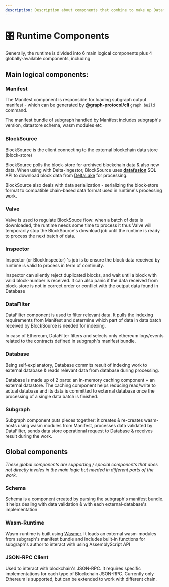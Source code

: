 ```yaml
---
description: Description about components that combine to make up Datafast-Runtime
---
```


# 🎛 Runtime Components

Generally, the runtime is divided into 6 main logical components plus 4 globally-available components, including

## Main logical components:

### Manifest

The Manifest component is responsible for loading subgraph output manifest - which can be generated by **@graph-protocol/cli** `graph build` command.&#x20;

The manifest bundle of subgraph handled by Manifest includes subgraph's version, datastore schema, wasm modules etc

### BlockSource

BlockSource is the client connecting to the external blockchain data store (block-store)

BlockSource polls the block-store for archived blockchain data & also new data. When using with Delta-Ingestor, BlockSource uses [**datafusion**](https://arrow.apache.org/datafusion/) SQL API to download block data from [DeltaLake](https://delta.io/) for processing.

BlockSource also deals with data serialization - serializing the block-store format to compatible chain-based data format used in runtime's processing work.

### Valve

Valve is used to regulate BlockSouce flow: when a batch of data is downloaded, the runtime needs some time to process it thus Valve will temporarily stop the BlockSource's download job until the runtime is ready to process the next batch of data.

### Inspector

Inspector (or BlockInspector) 's job is to ensure the block data received by runtime is valid to process in term of continuity.&#x20;

Inspector can silently reject duplicated blocks, and wait until a block with valid block-number is received. It can also panic if the data received from block-store is not in correct order or conflict with the output data found in Database

### DataFilter

DataFilter component is used to filter relevant data. It pulls the indexing requirements from Manifest and determine which part of data in data batch received by BlockSource is needed for indexing.&#x20;

In case of Ethereum, DataFilter filters and selects only ethereum logs/events related to the contracts defined in subgraph's manifest bundle.

### Database

Being self-explanatory, Database commits result of indexing work to external database & reads relevant data from database during processing.&#x20;

Database is made up of 2 parts: an in-memory caching component + an external datastore. The caching component helps reducing read/write to actual database and its data is committed to external database once the processing of a single data batch is finished.

### Subgraph

Subgraph component puts pieces together: it creates & re-creates wasm-hosts using wasm modules from Manifest, processes data validated by DataFilter, sends data store operational request to Database & receives result during the work.



## Global components

_These global components are supporting / special components that does not directly involes in the main logic but needed in different parts of the work._

### Schema

Schema is a component created by parsing the subgraph's manifest bundle. It helps dealing with data validation & with each external-database's implementation

### Wasm-Runtime

Wasm-runtime is built using [Wasmer](https://docs.rs/wasmer/latest/wasmer/index.html). It loads an external wasm-modules from subgraph's manifest bundle and includes built-in functions for subgraph's author to interact with using AssemblyScript API

### JSON-RPC Client

Used to interact with blockchain's JSON-RPC. It requires specific implementations for each type of Blockchain JSON-RPC. Currently only Ethereum is supported, but can be extended to work with different chain.
